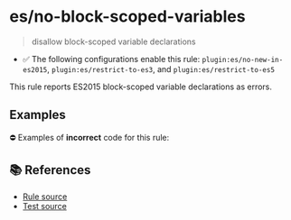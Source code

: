# es/no-block-scoped-variables
> disallow block-scoped variable declarations

- ✅ The following configurations enable this rule: `plugin:es/no-new-in-es2015`, `plugin:es/restrict-to-es3`, and `plugin:es/restrict-to-es5`

This rule reports ES2015 block-scoped variable declarations as errors.

## Examples

⛔ Examples of **incorrect** code for this rule:

<eslint-playground type="bad" code="/*eslint es/no-block-scoped-variables: error */
let a = 1
const b = 2
" />

## 📚 References

- [Rule source](https://github.com/mysticatea/eslint-plugin-es/blob/v4.0.0/lib/rules/no-block-scoped-variables.js)
- [Test source](https://github.com/mysticatea/eslint-plugin-es/blob/v4.0.0/tests/lib/rules/no-block-scoped-variables.js)
